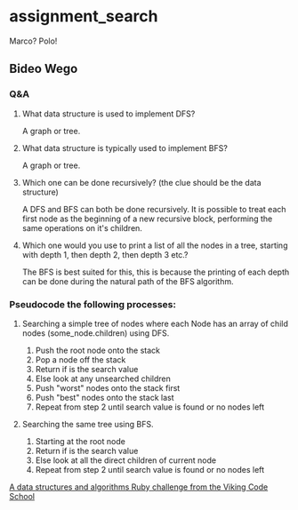 # assignment_search
Marco?  Polo!

## Bideo Wego

### Q&A

1. What data structure is used to implement DFS?

	A graph or tree.

1. What data structure is typically used to implement BFS?

	A graph or tree.

1. Which one can be done recursively? (the clue should be the data structure)

	A DFS and BFS can both be done recursively. It is possible to treat each first node as the beginning of a new recursive block, performing the same operations on it's children.

1. Which one would you use to print a list of all the nodes in a tree, starting with depth 1, then depth 2, then depth 3 etc.?

	The BFS is best suited for this, this is because the printing of each depth can be done during the natural path of the BFS algorithm.

### Pseudocode the following processes:

1. Searching a simple tree of nodes where each Node has an array of child nodes (some_node.children) using DFS.

	1. Push the root node onto the stack
	1. Pop a node off the stack
	1. Return if is the search value
	1. Else look at any unsearched children
	1. Push "worst" nodes onto the stack first
	1. Push "best" nodes onto the stack last
	1. Repeat from step 2 until search value is found or no nodes left

1. Searching the same tree using BFS.

	1. Starting at the root node
	1. Return if is the search value
	1. Else look at all the direct children of current node
	1. Repeat from step 2 until search value is found or no nodes left

[A data structures and algorithms Ruby challenge from the Viking Code School](http://www.vikingcodeschool.com)
